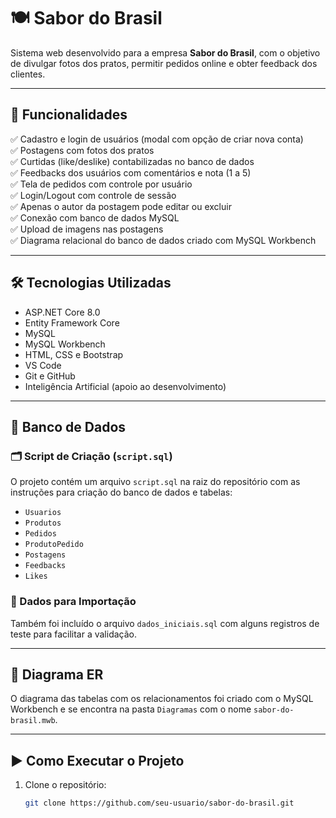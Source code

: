 # 🍽️ Sabor do Brasil

Sistema web desenvolvido para a empresa **Sabor do Brasil**, com o objetivo de divulgar fotos dos pratos, permitir pedidos online e obter feedback dos clientes.

---

## 📌 Funcionalidades

✅ Cadastro e login de usuários (modal com opção de criar nova conta)  
✅ Postagens com fotos dos pratos  
✅ Curtidas (like/deslike) contabilizadas no banco de dados  
✅ Feedbacks dos usuários com comentários e nota (1 a 5)  
✅ Tela de pedidos com controle por usuário  
✅ Login/Logout com controle de sessão  
✅ Apenas o autor da postagem pode editar ou excluir  
✅ Conexão com banco de dados MySQL  
✅ Upload de imagens nas postagens  
✅ Diagrama relacional do banco de dados criado com MySQL Workbench

---

## 🛠️ Tecnologias Utilizadas

- ASP.NET Core 8.0  
- Entity Framework Core  
- MySQL  
- MySQL Workbench  
- HTML, CSS e Bootstrap  
- VS Code  
- Git e GitHub  
- Inteligência Artificial (apoio ao desenvolvimento)

---

## 💽 Banco de Dados

### 🗂️ Script de Criação (`script.sql`)

O projeto contém um arquivo `script.sql` na raiz do repositório com as instruções para criação do banco de dados e tabelas:

- `Usuarios`
- `Produtos`
- `Pedidos`
- `ProdutoPedido`
- `Postagens`
- `Feedbacks`
- `Likes`

### 🔄 Dados para Importação

Também foi incluído o arquivo `dados_iniciais.sql` com alguns registros de teste para facilitar a validação.

---

## 🧩 Diagrama ER

O diagrama das tabelas com os relacionamentos foi criado com o MySQL Workbench e se encontra na pasta `Diagramas` com o nome `sabor-do-brasil.mwb`.

---

## ▶️ Como Executar o Projeto

1. Clone o repositório:
   ```bash
   git clone https://github.com/seu-usuario/sabor-do-brasil.git
